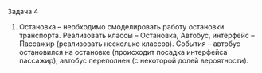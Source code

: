 Задача 4

1.	 Остановка – необходимо смоделировать работу остановки транспорта. Реализовать классы – Остановка, Автобус, интерфейс – Пассажир (реализовать несколько классов). События – автобус остановился на остановке (происходит посадка интерфейса пассажир), автобус переполнен (с некоторой долей вероятности).
